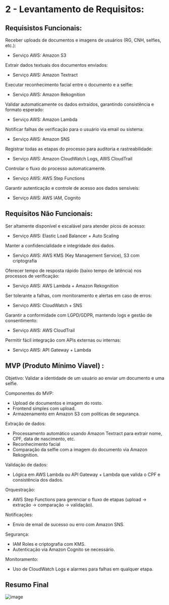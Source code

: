 # 2 - Levantamento de Requisitos: 

##  Requisistos Funcionais:


Receber uploads de documentos e imagens de usuários (RG, CNH, selfies, etc.):
 - Serviço AWS: Amazon S3

Extrair dados textuais dos documentos enviados:
 - Serviço AWS: Amazon Textract

Executar reconhecimento facial entre o documento e a selfie:
 - Serviço AWS: Amazon Rekognition

Validar automaticamente os dados extraídos, garantindo consistência e formato esperado:
 - Serviço AWS: Amazon Lambda 

Notificar falhas de verificação para o usuário via email ou sistema:
 - Serviço AWS:  Amazon SNS

Registrar todas as etapas do processo para auditoria e rastreabilidade:
 - Serviço AWS: Amazon CloudWatch Logs, AWS CloudTrail

Controlar o fluxo do processo automaticamente.
 - Serviço AWS: AWS Step Functions 

Garantir autenticação e controle de acesso aos dados sensíveis:
 - Serviço AWS: AWS IAM, Cognito

## Requisitos Não Funcionais: 
Ser altamente disponível e escalável para atender picos de acesso:
 - Serviço AWS: Elastic Load Balancer + Auto Scaling

Manter a confidencialidade e integridade dos dados.
 - Serviço AWS: AWS KMS (Key Management Service), S3 com criptografia

Oferecer tempo de resposta rápido (baixo tempo de latência) nos processos de verificação:
 - Serviço AWS: AWS Lambda + Amazon Rekognition
  
Ser tolerante a falhas, com monitoramento e alertas em caso de erros:
 - Serviço AWS: CloudWatch + SNS

Garantir a conformidade com LGPD/GDPR, mantendo logs e gestão de consentimento:
 - Serviço AWS: AWS CloudTrail
  
Permitir fácil integração com APIs externas ou internas:
 - Serviço AWS: API Gateway + Lambda

## MVP (Produto Mínimo Viavel) :

Objetivo: Validar a identidade de um usuário ao enviar um documento e uma selfie.

Componentes do MVP:
 - Upload de documentos e imagem do rosto.
 - Frontend simples com upload.
 - Armazenamento em Amazon S3 com políticas de segurança.

Extração de dados:
 - Processamento automático usando Amazon Textract para extrair nome, CPF, data de nascimento, etc.
 - Reconhecimento facial
 - Comparação da selfie com a imagem do documento via Amazon Rekognition.

Validação de dados:
 - Lógica em AWS Lambda ou API Gateway + Lambda que valida o CPF e consistência dos dados.

Orquestração:
 - AWS Step Functions para gerenciar o fluxo de etapas (upload → extração → comparação → validação).

Notificações:
 - Envio de email de sucesso ou erro com Amazon SNS.

Segurança:
 - IAM Roles e criptografia com KMS.
 - Autenticação via Amazon Cognito se necessário.

Monitoramento:
 - Uso de CloudWatch Logs e alarmes para falhas em qualquer etapa.

## Resumo Final

![image](https://github.com/user-attachments/assets/a1d27f87-2e5e-4f30-a9d1-0cc43d0793b1)

